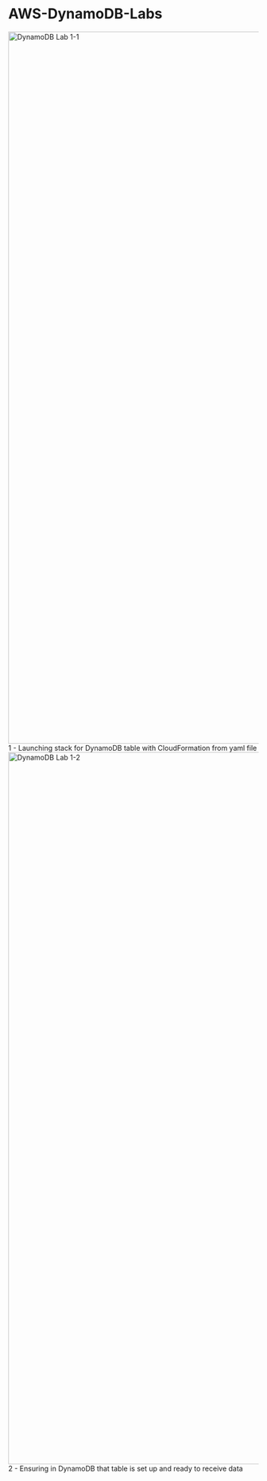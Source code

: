 # AWS-DynamoDB-Labs
<img width="1434" alt="DynamoDB Lab 1-1" src="https://github.com/user-attachments/assets/9ddc7ff8-77aa-449d-afa3-b4427f47772e">
1 - Launching stack for DynamoDB table with CloudFormation from yaml file
<img width="1434" alt="DynamoDB Lab 1-2" src="https://github.com/user-attachments/assets/638017de-989e-4266-9d86-76611cb19a02">
2 - Ensuring in DynamoDB that table is set up and ready to receive data
